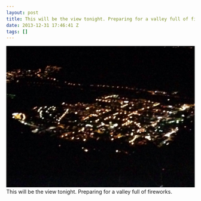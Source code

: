 ```yaml
---
layout: post
title: This will be the view tonight. Preparing for a valley full of fireworks.
date: 2013-12-31 17:46:41 Z
tags: []
---
```

![](/media/2013/12/71764771189.jpg)
This will be the view tonight. Preparing for a valley full of fireworks.
